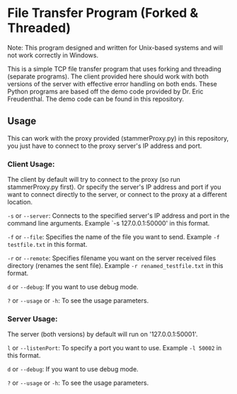 # File Transfer Program (Forked & Threaded) 
Note: This program designed and written for Unix-based systems and will not work correctly in Windows.

This is a simple TCP file transfer program that uses forking and threading (separate programs). The client provided here should work with both versions of the server with effective error handling on both ends. These Python programs are based off the demo code provided by Dr. Eric Freudenthal. The demo code can be found in this repository. 

## Usage

This can work with the proxy provided (stammerProxy.py) in this repository, you just have to connect to the proxy server's IP address and port. 

### Client Usage: 
The client by default will try to connect to the proxy (so run stammerProxy.py first). Or specify the server's IP address and port if you want to connect directly to the server, or connect to the proxy at a different location. 

`-s` or `--server`: Connects to the specified server's IP address and port in the command line arguments. Example `-s 127.0.0.1:50000' in this format.

`-f` or `--file`: Specifies the name of the file you want to send. Example `-f testfile.txt` in this format. 

`-r` or `--remote`: Specifies filename you want on the server received files directory (renames the sent file). Example `-r renamed_testfile.txt` in this format.

`d` or `--debug`: If you want to use debug mode.

`?` or `--usage` or `-h`: To see the usage parameters.


### Server Usage: 
The server (both versions) by default will run on '127.0.0.1:50001'.

`l` or `--listenPort`: To specify a port you want to use. Example `-l 50002` in this format. 

`d` or `--debug`: If you want to use debug mode. 

`?` or `--usage` or `-h`: To see the usage parameters.